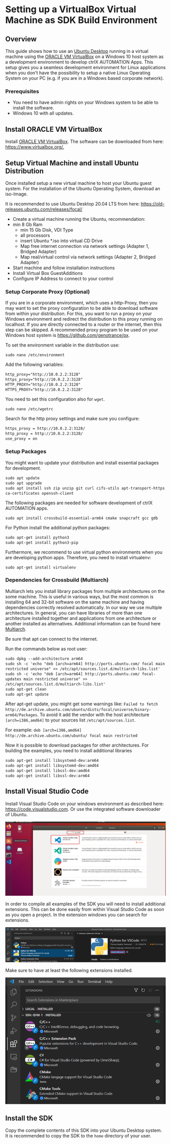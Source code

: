 
# Setting up a VirtualBox Virtual Machine as SDK Build Environment

## Overview

This guide shows how to use an [Ubuntu Desktop](https://ubuntu.com/desktop/developers) running in a virtual machine using the [ORACLE VM VirtualBox](https://www.virtualbox.org/) on a Windows 10 host system as a development environment to develop ctrlX AUTOMATION Apps.
This setup gives you a seamless development environment for Linux applications when you don't have the possibility to setup a native Linux Operating System on your PC (e.g. if you are in a Windows based corporate network). 

### Prerequisites

* You need to have admin rights on your Windows system to be able to install the software.
* Windows 10 with all updates.

## Install ORACLE VM VirtualBox

Install [ORACLE VM VirtualBox](https://www.virtualbox.org/). The software can be downloaded from here: <https://www.virtualbox.org/.>

## Setup Virtual Machine and install Ubuntu Distribution

Once installed setup a new virtual machine to host your Ubuntu guest system. For the installation of the Ubuntu Operating System, download an iso-Image.

It is recommended to use Ubuntu Desktop 20.04 LTS from here: <https://old-releases.ubuntu.com/releases/focal/>

* Create a virtual machine running the Ubuntu, recommendation:
* min 8 Gb Ram
  * min 15 Gb Disk, VDI Type
  * all processors
  * insert Ubuntu *.iso into virtual CD Drive
  * Map free internet connection via network settings (Adapter 1, Bridged Adapter)
  * Map real/virtual control via network settings (Adapter 2, Bridged Adapter)
* Start machine and follow installation instructions
* Install Virtual Box GuestAdditions
* Configure IP Address to connect to your control

### Setup Corporate Proxy (Optional)

If you are in a corporate environment, which uses a http-Proxy, then you may want to set the proxy configuration to be able to download software from within your distribution.
For this, you want to run a proxy on your Windows environment and redirect the distribution to this proxy running on localhost. If you are directly connected to a router or the internet, then this step can be skipped.
A recommended proxy program to be used on your Windows host system is <https://github.com/genotrance/px>.

To set the environment variable in the distribution use:

    sudo nano /etc/environment

Add the following variables:

    http_proxy="http://10.0.2.2:3128"
    https_proxy="http://10.0.2.2:3128"
    HTTP_PROXY="http://10.0.2.2:3128"
    HTTPS_PROXY="http://10.0.2.2:3128"

You need to set this configuration also for `wget`.

    sudo nano /etc/wgetrc

Search for the http proxy settings and make sure you configure:

    https_proxy = http://10.0.2.2:3128/
    http_proxy = http://10.0.2.2:3128/
    use_proxy = on

### Setup Packages

You might want to update your distribution and install essential packages for development.

    sudo apt update
    sudo apt upgrade
    sudo apt install ssh zip unzip git curl cifs-utils apt-transport-https ca-certificates openssh-client

The following packages are needed for software development of ctrlX AUTOMATION apps.

    sudo apt install crossbuild-essential-arm64 cmake snapcraft gcc gdb

For Python install the additional python packages:

    sudo apt-get install python3
    sudo apt-get install python3-pip

Furthermore, we recommend to use virtual python environments when you are developing python apps. Therefore, you need to install virtualenv:

    sudo apt-get install virtualenv


### Dependencies for Crossbuild (Multiarch)

Multiarch lets you install library packages from multiple architectures on the some machine. This is useful in various ways, but the most common is installing 64 and 32-bit software on the same machine and having dependencies correctly resolved automatically. In our way we use multiple architectures. In general, you can have libraries of more than one architecture installed together and applications from one architecture or another installed as alternatives. Additional information can be found here [Multiarch](https://wiki.ubuntu.com/MultiarchSpec).

Be sure that apt can connect to the internet.

Run the commands below as root user:


    sudo dpkg --add-architecture arm64
    sudo sh -c 'echo "deb [arch=arm64] http://ports.ubuntu.com/ focal main restricted universe" >> /etc/apt/sources.list.d/multiarch-libs.list'
    sudo sh -c 'echo "deb [arch=arm64] http://ports.ubuntu.com/ focal-updates main restricted universe" >> /etc/apt/sources.list.d/multiarch-libs.list'
    sudo apt-get clean
    sudo apt-get update


After apt-get update, you might get some warnings like: `Failed to fetch http://de.archive.ubuntu.com/ubuntu/dists/focal/universe/binary-arm64/Packages`. To avoid it add the vendor with the host architecture `[arch=i386,amd64]` to your sources list `/etc/apt/sources.list`.

For example:
`deb [arch=i386,amd64] http://de.archive.ubuntu.com/ubuntu/ focal main restricted`

Now it is possible to download packages for other architectures. For building the examples, you need to install additional libraries


    sudo apt-get install libsystemd-dev:arm64
    sudo apt-get install libsystemd-dev:amd64
    sudo apt-get install libssl-dev:amd64
    sudo apt-get install libssl-dev:arm64


## Install Visual Studio Code

Install Visual Studio Code on your windows environment as described here: https://code.visualstudio.com.
Or use the integrated software downloader of Ubuntu.

![Install VSCode](images/setup_vscode_install_ubuntu.png)

In order to compile all examples of the SDK you will need to install additional extensions. 
This can be done easily from within Visual Studio Code as soon as you open a project. In the extension windows you can search for extensions.

![vscode_remote_extensions](./images/vscode_remote_extensions.png)

Make sure to have at least the following extensions installed.

![vscode_remote_extensions](./images/vscode_remote_extensions_installed.png)

## Install the SDK

Copy the complete contents of this SDK into your Ubuntu Desktop system. It is recommended to copy the SDK to the `home` directory of your user.
